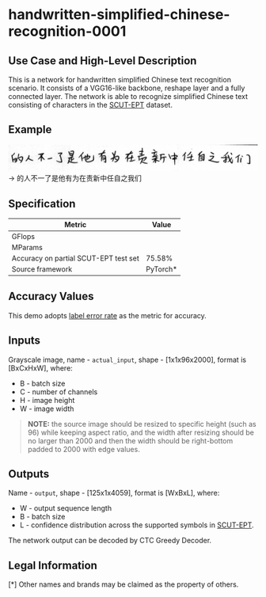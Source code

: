 # handwritten-simplified-chinese-recognition-0001

## Use Case and High-Level Description

This is a network for handwritten simplified Chinese text recognition scenario. It consists of a VGG16-like backbone,
reshape layer and a fully connected layer.
The network is able to recognize simplified Chinese text consisting of characters in the [SCUT-EPT](https://github.com/HCIILAB/SCUT-EPT_Dataset_Release) dataset.

## Example

![](./test.png) -> 的人不一了是他有为在责新中任自之我们

## Specification

| Metric                                         | Value              |
|------------------------------------------------|--------------------|
| GFlops                                         |                    |
| MParams                                        |                    |
| Accuracy on partial SCUT-EPT test set          |   75.58%           |
| Source framework                               | PyTorch\*          |


## Accuracy Values

This demo adopts [label error rate](https://dl.acm.org/doi/abs/10.1145/1143844.1143891) as the metric for accuracy.

## Inputs

Grayscale image, name - `actual_input`, shape - [1x1x96x2000], format is [BxCxHxW], where:
  - B - batch size
  - C - number of channels
  - H - image height
  - W - image width

> **NOTE:**  the source image should be resized to specific height (such as 96) while keeping aspect ratio, and the width after resizing should be no larger than 2000 and then the width should be right-bottom padded to 2000 with edge values.

## Outputs

Name - `output`, shape - [125x1x4059], format is [WxBxL], where:
  - W - output sequence length
  - B - batch size
  - L - confidence distribution across the supported symbols in [SCUT-EPT](https://github.com/HCIILAB/SCUT-EPT_Dataset_Release).

The network output can be decoded by CTC Greedy Decoder.

## Legal Information
[*] Other names and brands may be claimed as the property of others.
